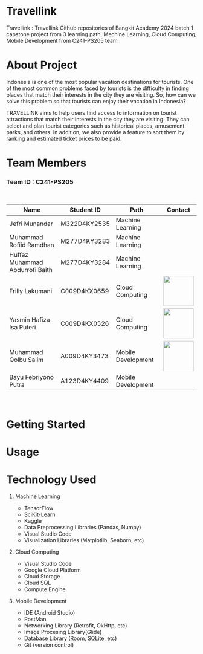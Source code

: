 # Travellink
Travellink : Travellink Github repositories of Bangkit Academy 2024 batch 1 capstone project from 3 learning path, Mechine Learning, Cloud Computing, Mobile Development from C241-PS205 team
# About Project
Indonesia is one of the most popular vacation destinations for tourists. One of the most common problems faced by tourists is the difficulty in finding places that match their interests in the city they are visiting. So, how can we solve this problem so that tourists can enjoy their vacation in Indonesia?

TRAVELLINK aims to help users find access to information on tourist attractions that match their interests in the city they are visiting. They can select and plan tourist categories such as historical places, amusement parks, and others. In addition, we also provide a feature to sort them by ranking and estimated ticket prices to be paid.

# Team Members 
### Team ID : C241-PS205

<br>

| Name                                     | Student ID     | Path                | Contact    |
| -----------------------------------------| ---------------| ------------------- |------------|
| Jefri Munandar                           | M322D4KY2535   | Machine Learning    |            |
| Muhammad Rofiid Ramdhan                  | M277D4KY3283   | Machine Learning    |            |
| Huffaz Muhammad Abdurrofi Baith          | M277D4KY3284   | Machine Learning    |            |
| Frilly Lakumani                          | C009D4KX0659   | Cloud Computing     | <a href="https://github.com/frillyl"><img src="https://cdn.prod.website-files.com/6100d0111a4ed76bc1b9fd54/62a1ac70484ab90ae870152b_github%204.png" style="width: 80px; height: auto;" /></a>           |
| Yasmin Hafiza Isa Puteri                 | C009D4KX0526   | Cloud Computing     | <a href="https://github.com/yasminhafiza"><img src="https://cdn.prod.website-files.com/6100d0111a4ed76bc1b9fd54/62a1ac70484ab90ae870152b_github%204.png" style="width: 80px; height: auto;" /></a>             |
| Muhammad Qolbu Salim                     | A009D4KY3473   | Mobile Development  | <a href="https://github.com/qolbusalim"><img src="https://cdn.prod.website-files.com/6100d0111a4ed76bc1b9fd54/62a1ac70484ab90ae870152b_github%204.png" style="width: 80px; height: auto;" /></a>           |
| Bayu Febriyono Putra                     | A123D4KY4409   | Mobile Development  |            |


<br>

# Getting Started

# Usage

# Technology Used 

1. Machine Learning
   - TensorFlow
   - SciKit-Learn
   - Kaggle
   - Data Preprocessing Libraries (Pandas, Numpy)
   - Visual Studio Code
   - Visualization Libraries (Matplotlib, Seaborn, etc)

2. Cloud Computing
   - Visual Studio Code
   - Google Cloud Platform
   - Cloud Storage
   - Cloud SQL
   - Compute Engine

3. Mobile Development
   - IDE (Android Studio)
   - PostMan
   - Networking Library (Retrofit, OkHttp, etc)
   - Image Procesing Library(Glide)
   - Database Library (Room, SQLite, etc)
   - Git (version control)





